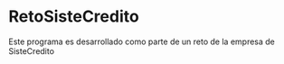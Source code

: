 # RetoSisteCredito
Este programa es desarrollado como parte de un reto de la empresa de SisteCredito
